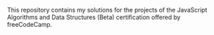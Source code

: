 This repository contains my solutions for the projects of the 
JavaScript Algorithms and Data Structures (Beta) certification offered by freeCodeCamp.
